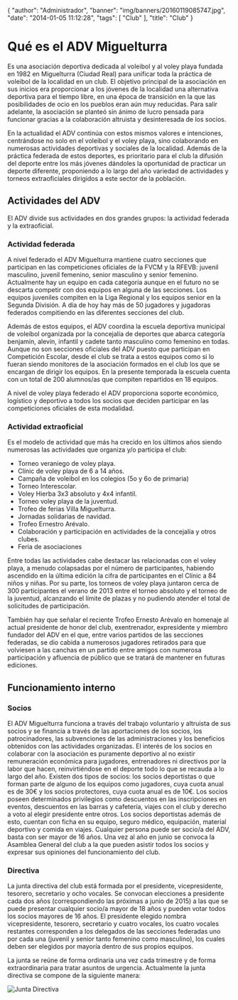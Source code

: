 {
  "author": "Administrador",
  "banner": "img/banners/20160119085747.jpg",
  "date": "2014-01-05 11:12:28",
  "tags": [
    "Club"
  ],
  "title": "Club"
}

# Qué es el ADV Miguelturra

Es una asociación deportiva dedicada al voleibol y al voley playa
fundada en 1982 en Miguelturra (Ciudad Real) para unificar toda la
práctica de voleibol de la localidad en un club. El objetivo principal
de la asociación en sus inicios era proporcionar a los jóvenes de la
localidad una alternativa deportiva para el tiempo libre, en una época
de transición en la que las posibilidades de ocio en los pueblos eran
aún muy reducidas. Para salir adelante, la asociación se planteó sin
ánimo de lucro pensada para funcionar gracias a la colaboración
altruista y desinteresada de los socios.

En la actualidad el ADV continúa con estos mismos valores e
intenciones, centrándose no solo en el voleibol y el voley playa, sino
colaborando en numerosas actividades deportivas y sociales de la
localidad. Además de la práctica federada de estos deportes, es
prioritario para el club la difusión del deporte entre los más jóvenes
dándoles la oportunidad de practicar un deporte diferente, proponiendo
a lo largo del año variedad de actividades y torneos extraoficiales
dirigidos a este sector de la población.

## Actividades del ADV

El ADV divide sus actividades en dos grandes grupos: la actividad
federada y la extraoficial.

### Actividad federada

A nivel federado el ADV Miguelturra mantiene cuatro secciones que
participan en las competiciones oficiales de la FVCM y la RFEVB:
juvenil masculino, juvenil femenino, senior masculino y senior
femenino. Actualmente hay un equipo en cada categoría aunque en el
futuro no se descarta competir con dos equipos en alguna de las
secciones. Los equipos juveniles compiten en la Liga Regional y los
equipos senior en la Segunda División. A día de hoy hay más de 50
jugadores y jugadoras federados compitiendo en las diferentes
secciones del club.

Además de estos equipos, el ADV coordina la escuela deportiva
municipal de voleibol organizada por la concejalía de deportes que
abarca categoría benjamín, alevín, infantil y cadete tanto masculino
como femenino en todas. Aunque no son secciones oficiales del ADV
puesto que participan en Competición Escolar, desde el club se trata a
estos equipos como si lo fueran siendo monitores de la asociación
formados en el club los que se encargan de dirigir los equipos. En la
presente temporada la escuela cuenta con un total de 200 alumnos/as
que compiten repartidos en 18 equipos.

A nivel de voley playa federado el ADV proporciona soporte económico,
logístico y deportivo a todos los socios que deciden participar en las
competiciones oficiales de esta modalidad.

### Actividad extraoficial

Es el modelo de actividad que más ha crecido en los últimos años
siendo numerosas las actividades que organiza y/o participa el club:

- Torneo veraniego de voley playa.
- Clínic de voley playa de 6 a 14 años.
- Campaña de voleibol en los colegios (5o y 6o de primaria)
- Torneo Interescolar.
- Voley Hierba 3x3 absoluto y 4x4 infantil.
- Torneo voley playa de la juventud.
- Trofeo de ferias Villa Miguelturra.
- Jornadas solidarias de navidad.
- Trofeo Ernestro Arévalo.
- Colaboración y participación en actividades de la concejalía y otros clubes.
- Feria de asociaciones

Entre todas las actividades cabe destacar las relacionadas con el
voley playa, a menudo colapsadas por el número de participantes,
habiendo ascendido en la última edición la cifra de participantes en
el Clínic a 84 niños y niñas. Por su parte, los torneos de voley playa
juntaron cerca de 300 participantes el verano de 2013 entre el torneo
absoluto y el torneo de la juventud, alcanzando el límite de plazas y
no pudiendo atender el total de solicitudes de participación.

También hay que señalar el reciente Trofeo Ernesto Arévalo en homenaje
al actual presidente de honor del club, exentrenador, expresidente y
miembro fundador del ADV en el que, entre varios partidos de las
secciones federadas, se dio cabida a numerosos jugadores retirados
para que volviesen a las canchas en un partido entre amigos con
numerosa participación y afluencia de público que se tratará de
mantener en futuras ediciones.

## Funcionamiento interno

### Socios

El ADV Miguelturra funciona a través del trabajo voluntario y
altruista de sus socios y se financia a través de las aportaciones de
los socios, los patrocinadores, las subvenciones de las
administraciones y los beneficios obtenidos con las actividades
organizadas. El interés de los socios en colaborar con la asociación
es puramente deportivo al no existir remuneración económica para
jugadores, entrenadores ni directivos por la labor que hacen,
reinvirtiéndose en el deporte todo lo que se recauda a lo largo del
año.  Existen dos tipos de socios: los socios deportistas o que forman
parte de alguno de los equipos como jugadores, cuya cuota anual es de
30€ y los socios protectores, cuya cuota anual es de 10€. Los socios
poseen determinados privilegios como descuentos en las inscripciones
en eventos, descuentos en las barras y cafetería, viajes con el club y
derecho a voto al elegir presidente entre otros. Los socios
deportistas además de esto, cuentan con ficha en su equipo, seguro
médico, equipación, material deportivo y comida en viajes. Cualquier
persona puede ser socio/a del ADV, basta con ser mayor de 16 años.
Una vez al año en junio se convoca la Asamblea General del club a la
que pueden asistir todos los socios y expresar sus opiniones del
funcionamiento del club.

### Directiva

La junta directiva del club está formada por el presidente,
vicepresidente, tesorero, secretario y ocho vocales. Se convocan
elecciones a presidente cada dos años (correspondiendo las próximas a
junio de 2015) a las que se puede presentar cualquier socio/a mayor de
18 años y pueden votar todos los socios mayores de 16 años. El
presidente elegido nombra vicepresidente, tesorero, secretario y
cuatro vocales, los cuatro vocales restantes corresponden a los
delegados de las secciones federadas uno por cada una (juvenil y
senior tanto femenino como masculino), los cuales deben ser elegidos
por mayoría dentro de sus propios equipos.

La junta se reúne de forma ordinaria una vez cada trimestre y de forma
extraordinaria para tratar asuntos de urgencia. Actualmente la junta
directiva se compone de la siguiente manera:

![Junta Directiva](/img/banners/20160119085747.jpg)

<!--
### Organigrama de funcionamiento y responsables de área.
![Organigrama de Responsables de Área](/img/banners/organ-nombres.png)
-->
